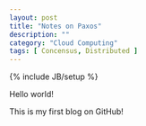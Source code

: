```yaml
---
layout: post
title: "Notes on Paxos"
description: ""
category: "Cloud Computing" 
tags: [ Concensus, Distributed ]
---
```

{% include JB/setup %}

Hello world!

This is my first blog on GitHub!

<!--more-->
